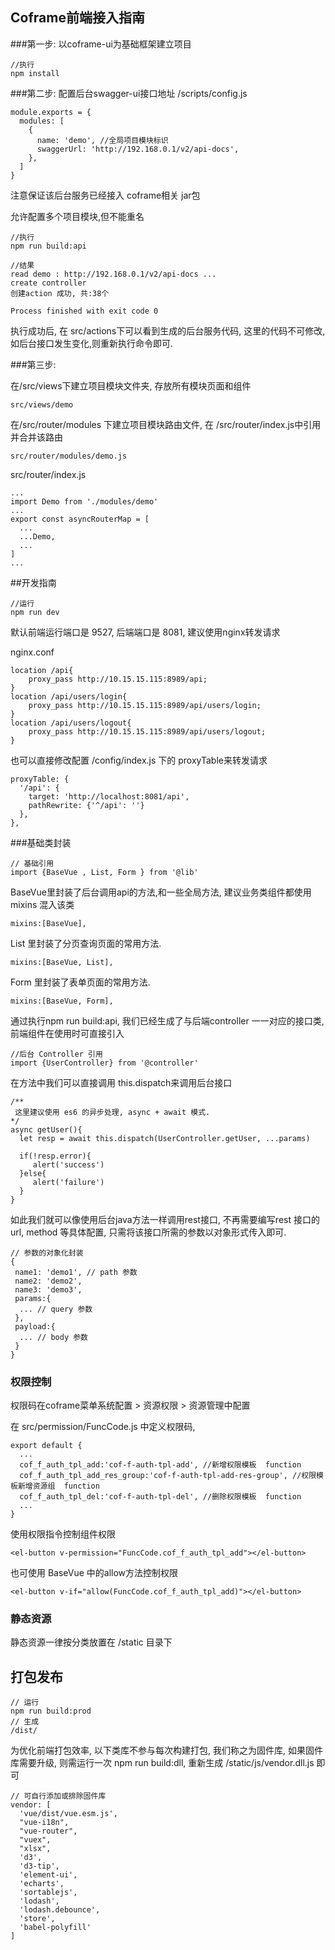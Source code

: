 ## Coframe前端接入指南

###第一步: 以coframe-ui为基础框架建立项目
```
//执行
npm install
```
###第二步: 配置后台swagger-ui接口地址
/scripts/config.js
```
module.exports = {
  modules: [
    {
      name: 'demo', //全局项目模块标识
      swaggerUrl: 'http://192.168.0.1/v2/api-docs',
    },
  ]
}
```
注意保证该后台服务已经接入 coframe相关 jar包

允许配置多个项目模块,但不能重名

```
//执行
npm run build:api
```
```
//结果
read demo : http://192.168.0.1/v2/api-docs ...
create controller
创建action 成功, 共:38个

Process finished with exit code 0
```
执行成功后, 在 src/actions下可以看到生成的后台服务代码, 这里的代码不可修改,如后台接口发生变化,则重新执行命令即可.

###第三步: 

在/src/views下建立项目模块文件夹, 存放所有模块页面和组件
```
src/views/demo
```
在/src/router/modules 下建立项目模块路由文件, 在 /src/router/index.js中引用并合并该路由
```
src/router/modules/demo.js
```
src/router/index.js
```
...
import Demo from './modules/demo'
...
export const asyncRouterMap = [
  ...
  ...Demo,
  ...
]
...
```
##开发指南
```
//运行
npm run dev
```
默认前端运行端口是 9527, 后端端口是 8081, 建议使用nginx转发请求

nginx.conf
```
location /api{
    proxy_pass http://10.15.15.115:8989/api;
}
location /api/users/login{
    proxy_pass http://10.15.15.115:8989/api/users/login;
}
location /api/users/logout{
    proxy_pass http://10.15.15.115:8989/api/users/logout;
}
```
也可以直接修改配置 /config/index.js 下的 proxyTable来转发请求
```
proxyTable: {
  '/api': {
    target: 'http://localhost:8081/api',
    pathRewrite: {'^/api': ''}
  },
},
```

###基础类封装

```
// 基础引用
import {BaseVue , List, Form } from '@lib'
```

BaseVue里封装了后台调用api的方法,和一些全局方法, 建议业务类组件都使用 mixins 混入该类
```
mixins:[BaseVue], 
```
List 里封装了分页查询页面的常用方法.
```
mixins:[BaseVue, List], 
```
Form 里封装了表单页面的常用方法.
```
mixins:[BaseVue, Form], 
```

通过执行npm run build:api, 我们已经生成了与后端controller 一一对应的接口类, 前端组件在使用时可直接引入

```
//后台 Controller 引用
import {UserController} from '@controller'
```

在方法中我们可以直接调用 this.dispatch来调用后台接口
```
/**
 这里建议使用 es6 的异步处理, async + await 模式.
*/
async getUser(){
  let resp = await this.dispatch(UserController.getUser, ...params)
  
  if(!resp.error){
     alert('success')
  }else{
     alert('failure')
  }
}
```
如此我们就可以像使用后台java方法一样调用rest接口, 不再需要编写rest 接口的url, method 等具体配置, 只需将该接口所需的参数以对象形式传入即可.
```
// 参数的对象化封装
{
 name1: 'demo1', // path 参数
 name2: 'demo2', 
 name3: 'demo3', 
 params:{
  ... // query 参数
 },
 payload:{
  ... // body 参数
 }
}
```
### 权限控制
权限码在coframe菜单系统配置 > 资源权限 > 资源管理中配置

在 src/permission/FuncCode.js 中定义权限码, 
```
export default {
  ...
  cof_f_auth_tpl_add:'cof-f-auth-tpl-add', //新增权限模板  function
  cof_f_auth_tpl_add_res_group:'cof-f-auth-tpl-add-res-group', //权限模板新增资源组  function
  cof_f_auth_tpl_del:'cof-f-auth-tpl-del', //删除权限模板  function
  ...
}
```
使用权限指令控制组件权限
```
<el-button v-permission="FuncCode.cof_f_auth_tpl_add"></el-button>
```
也可使用 BaseVue 中的allow方法控制权限
```
<el-button v-if="allow(FuncCode.cof_f_auth_tpl_add)"></el-button>
```

### 静态资源
静态资源一律按分类放置在 /static 目录下

## 打包发布
```
// 运行 
npm run build:prod 
// 生成
/dist/
```
为优化前端打包效率, 以下类库不参与每次构建打包, 我们称之为固件库, 如果固件库需要升级, 则需运行一次  npm run build:dll,
重新生成 /static/js/vendor.dll.js 即可
```
// 可自行添加或排除固件库
vendor: [
  'vue/dist/vue.esm.js',
  "vue-i18n",
  "vue-router",
  "vuex",
  "xlsx",
  'd3',
  'd3-tip',
  'element-ui',
  'echarts',
  'sortablejs',
  'lodash',
  'lodash.debounce',
  'store',
  'babel-polyfill' 
]
```
